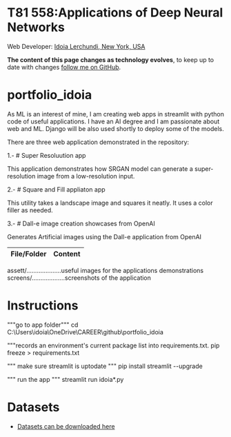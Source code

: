 # T81 558:Applications of Deep Neural Networks
Web Developer: [Idoia Lerchundi, New York, USA](https://live-webdevserv.pantheonsite.io)

**The content of this page changes as technology evolves**, to keep up to date with changes [follow me on GitHub](https://github.com/webdevserv/portfolio_idoia).

# portfolio_idoia

As ML is an interest of mine, I am creating web apps in streamlit with python code of useful applications. I have an AI degree and I am passionate about web and ML. Django will be also used shortly to deploy some of the models.

There are three web application demonstrated in the repository:

1.- # Super Resoluution app

This application demonstrates how SRGAN model can generate a super-resolution image from a low-resolution input.

2.- # Square and Fill appliaton app

This utility takes a landscape image and squares it neatly. It uses a color filler as needed.

3.- # Dall-e image creation showcases from OpenAI

Generates Artificial images using the Dall-e application from OpenAI



File/Folder | Content
---|---
assett/....................useful images for the applications demonstrations
screens/...................screenshots of the application


# Instructions

"""go to app folder"""
cd C:\Users\idoia\OneDrive\CAREER\github\portfolio_idoia

"""records an environment's current package list into requirements.txt.
pip freeze > requirements.txt


""" make sure streamlit is uptodate """
pip install streamlit --upgrade

""" run the app """
streamlit run idoia*.py


# Datasets

* [Datasets can be downloaded here](www.html.link)

